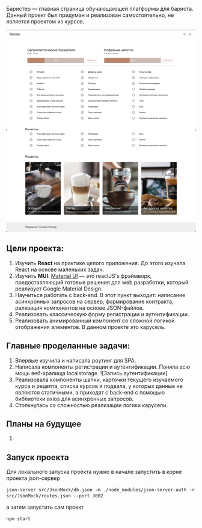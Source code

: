 Баристер — главная страница обучающающей платформы для бариста. Данный проект был придуман и реализован самостоятельно, не является проектом из курсов. 


![Image alt](https://github.com/Listag/barister/blob/main/public/screenShots/mainScreenShot1.png)
![Image alt](https://github.com/Listag/barister/blob/main/public/screenShots/mainScreenShot2.png)



## Цели проекта:
1. Изучить **React** на практике целого приложения. До этого изучала React на основе маленьких задач. 
2. Изучить **MUI**. [Material UI](https://mui.com/) — это reactJS's фрэймворк, предоставляющий готовые решения для web разработки, который реализует Google Material Design. 
3. Научиться работать с back-end. В этот пункт выходит: написание асинхронных запросов на сервер, формирование контракта, рализация компонентов на основе JSON-файлов. 
4. Реализовать классическую форму регистрации и аутентификации. 
5. Реализовать анимированный компонент со сложной логикой отображения элементов. В данном проекте это карусель. 


## Главные проделанные задачи:
1. Впервые изучила и написала роутинг для SPA.
2. Написала компоненты регистрации и аутентификации. Поняла всю мощь веб-хралища localstorage.
![Запись аутентификации]
3. Реализовала компоненты шапки, карточки текущего изучаемого курса и рецепта, списка курсов и подвала, у которых данные не являются статичными, а приходят с back-end c помощью библиотеки axios для асинхронных запросов. 
4. Столкнулась со сложностью реализации логики карусели. 


## Планы на будущее
1. 



## Запуск проекта

Для локального запуска проекта нужно в начале запустить в корне проекта json-сервер

```
json-server src/JsonMock/db.json -m ./node_modules/json-server-auth -r src/JsonMock/routes.json --port 3002
```

а затем запустить сам проект

```
npm start
```


